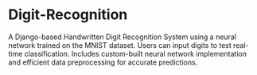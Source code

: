 # Digit-Recognition
A Django-based Handwritten Digit Recognition System using a neural network trained on the MNIST dataset. Users can input digits to test real-time classification. Includes custom-built neural network implementation and efficient data preprocessing for accurate predictions.
